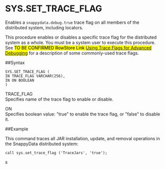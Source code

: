 # SYS.SET_TRACE_FLAG

Enables a `snappydata.debug.true` trace flag on all members of the distributed system, including locators.

This procedure enables or disables a specific trace flag for the distributed system as a whole. You must be a system user to execute this procedure. See <mark> TO BE CONFIRMED RowStore Link [Using Trace Flags for Advanced Debugging](http://rowstore.docs.snappydata.io/docs/manage_guide/log-debug.html)</mark> for a description of some commonly-used trace flags.

##Syntax

``` pre
SYS.SET_TRACE_FLAG (
IN TRACE_FLAG VARCHAR(256),
IN ON BOOLEAN
)
```

TRACE_FLAG   
Specifies name of the trace flag to enable or disable.

ON   
Specifies boolean value: "true" to enable the trace flag, or "false" to disable it.

##Example

This command traces all JAR installation, update, and removal operations in the SnappyData distributed system:

``` pre
call sys.set_trace_flag ('TraceJars', 'true');
```

s
